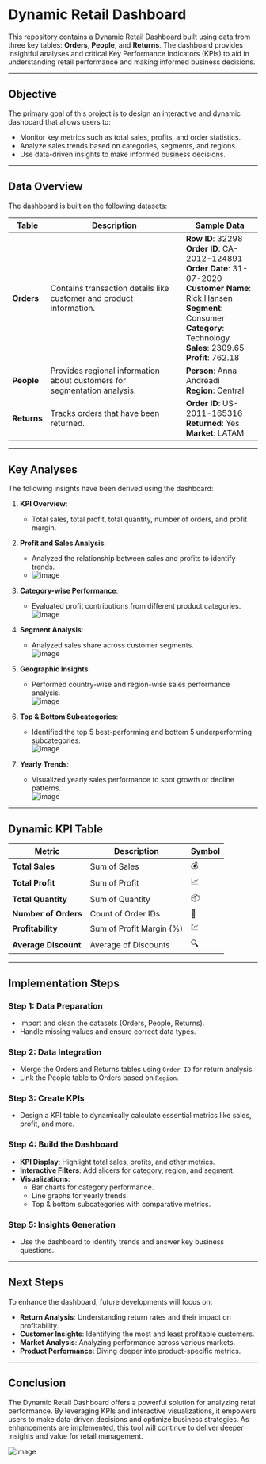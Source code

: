 # Dynamic Retail Dashboard
This repository contains a Dynamic Retail Dashboard built using data from three key tables: **Orders**, **People**, and **Returns**. The dashboard provides insightful analyses and critical Key Performance Indicators (KPIs) to aid in understanding retail performance and making informed business decisions.  

---

## **Objective**  
The primary goal of this project is to design an interactive and dynamic dashboard that allows users to:  

- Monitor key metrics such as total sales, profits, and order statistics.  
- Analyze sales trends based on categories, segments, and regions.  
- Use data-driven insights to make informed business decisions.  

---

## **Data Overview**  

The dashboard is built on the following datasets:  

| **Table**   | **Description**                                                                                 | **Sample Data**                                                                                                                                                                                                                                                                                                                                                                                                                                                                                                      |
|-------------|-------------------------------------------------------------------------------------------------|----------------------------------------------------------------------------------------------------------------------------------------------------------------------------------------------------------------------------------------------------------------------------------------------------------------------------------------------------------------------------------------------------------------------------------------------------------------------------------------------------------------------|
| **Orders**  | Contains transaction details like customer and product information.                             | **Row ID**: 32298 <br> **Order ID**: CA-2012-124891 <br> **Order Date**: 31-07-2020 <br> **Customer Name**: Rick Hansen <br> **Segment**: Consumer <br> **Category**: Technology <br> **Sales**: 2309.65 <br> **Profit**: 762.18                                                                                           |
| **People**  | Provides regional information about customers for segmentation analysis.                        | **Person**: Anna Andreadi <br> **Region**: Central                                                                                                                                                                                                                                                                                                                                                                   |
| **Returns** | Tracks orders that have been returned.                                                          | **Order ID**: US-2011-165316 <br> **Returned**: Yes <br> **Market**: LATAM                                                                                                                                                                                                                                                                                                                                                           |

---

## **Key Analyses**  

The following insights have been derived using the dashboard:  

1. **KPI Overview**:  
   - Total sales, total profit, total quantity, number of orders, and profit margin.  

2. **Profit and Sales Analysis**:  
   - Analyzed the relationship between sales and profits to identify trends.
   - ![image](https://github.com/user-attachments/assets/6755f517-f529-4f31-9b6c-cec72770cd93)

3. **Category-wise Performance**:  
   - Evaluated profit contributions from different product categories.  
     ![image](https://github.com/user-attachments/assets/c67a79d4-41c7-4d4e-949e-06666286e305)

4. **Segment Analysis**:  
   - Analyzed sales share across customer segments.  
     ![image](https://github.com/user-attachments/assets/047ea96c-18ab-4f26-9554-1a1883aec1fc)

5. **Geographic Insights**:  
   - Performed country-wise and region-wise sales performance analysis.  
      ![image](https://github.com/user-attachments/assets/547807a1-ba91-4c35-ae2a-63fe25a61140)

6. **Top & Bottom Subcategories**:  
   - Identified the top 5 best-performing and bottom 5 underperforming subcategories.  
      ![image](https://github.com/user-attachments/assets/16e22f6f-f525-4c8d-bd70-9bcdfe20f830)

7. **Yearly Trends**:  
   - Visualized yearly sales performance to spot growth or decline patterns.  
      ![image](https://github.com/user-attachments/assets/a52cfe4f-5e64-4fa0-9615-7af0dac2a313)

---

## **Dynamic KPI Table**  

| **Metric**           | **Description**            | **Symbol** |  
|-----------------------|----------------------------|------------|  
| **Total Sales**       | Sum of Sales              | 💰         |  
| **Total Profit**      | Sum of Profit             | 📈         |  
| **Total Quantity**    | Sum of Quantity           | 📦         |  
| **Number of Orders**  | Count of Order IDs        | 🛒         |  
| **Profitability**     | Sum of Profit Margin (%)  | 💹         |  
| **Average Discount**  | Average of Discounts      | 🔍         |  

---

## **Implementation Steps**  

### **Step 1: Data Preparation**  
- Import and clean the datasets (Orders, People, Returns).  
- Handle missing values and ensure correct data types.  

### **Step 2: Data Integration**  
- Merge the Orders and Returns tables using `Order ID` for return analysis.  
- Link the People table to Orders based on `Region`.  

### **Step 3: Create KPIs**  
- Design a KPI table to dynamically calculate essential metrics like sales, profit, and more.  

### **Step 4: Build the Dashboard**  
- **KPI Display**: Highlight total sales, profits, and other metrics.  
- **Interactive Filters**: Add slicers for category, region, and segment.  
- **Visualizations**:  
  - Bar charts for category performance.  
  - Line graphs for yearly trends.  
  - Top & bottom subcategories with comparative metrics.  

### **Step 5: Insights Generation**  
- Use the dashboard to identify trends and answer key business questions.  

---

## **Next Steps**  

To enhance the dashboard, future developments will focus on:  
- **Return Analysis**: Understanding return rates and their impact on profitability.  
- **Customer Insights**: Identifying the most and least profitable customers.  
- **Market Analysis**: Analyzing performance across various markets.  
- **Product Performance**: Diving deeper into product-specific metrics.  

---

## **Conclusion**  

The Dynamic Retail Dashboard offers a powerful solution for analyzing retail performance. By leveraging KPIs and interactive visualizations, it empowers users to make data-driven decisions and optimize business strategies. As enhancements are implemented, this tool will continue to deliver deeper insights and value for retail management.  

![image](https://github.com/user-attachments/assets/3d1de9b8-1d3c-45a2-8c56-8171080e70e5)





